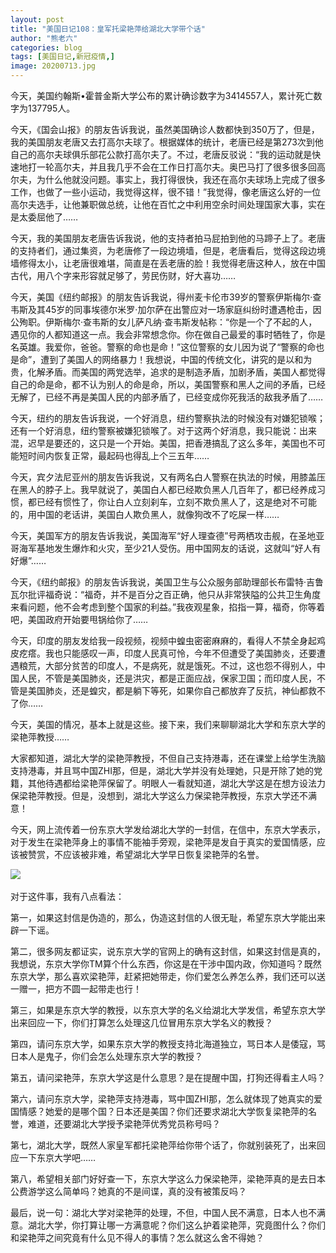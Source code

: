 ```yaml
---
layout: post
title: "美国日记108：皇军托梁艳萍给湖北大学带个话"
author: "熊老六"
categories: blog
tags: [美国日记,新冠疫情,]
image: 20200713.jpg
---
```

​​今天，美国约翰斯•霍普金斯大学公布的累计确诊数字为3414557人，累计死亡数字为137795人。

今天，《国会山报》的朋友告诉我说，虽然美国确诊人数都快到350万了，但是，我的美国朋友老唐又去打高尔夫球了。根据媒体的统计，老唐已经是第273次到他自己的高尔夫球俱乐部花公款打高尔夫了。不过，老唐反驳说：“我的运动就是快速地打一轮高尔夫，并且我几乎不会在工作日打高尔夫。奥巴马打了很多很多回高尔夫，为什么他就没问题。事实上，我打得很快，我还在高尔夫球场上完成了很多工作，也做了一些小运动，我觉得这样，很不错！”我觉得，像老唐这么好的一位高尔夫选手，让他兼职做总统，让他在百忙之中利用空余时间处理国家大事，实在是太委屈他了……

今天，我的美国朋友老唐告诉我说，他的支持者拍马屁拍到他的马蹄子上了。老唐的支持者们，通过集资，为老唐修了一段边境墙，但是，老唐看后，觉得这段边境墙修得太小，让老唐很难堪，简直是在丢老唐的脸！我觉得老唐这种人，放在中国古代，用八个字来形容就足够了，劳民伤财，好大喜功……

今天，美国《纽约邮报》的朋友告诉我说，得州麦卡伦市39岁的警察伊斯梅尔·查韦斯及其45岁的同事埃德尔米罗·加尔萨在出警应对一场家庭纠纷时遭遇枪击，因公殉职。伊斯梅尔·查韦斯的女儿萨凡纳·查韦斯发帖称：“你是一个了不起的人，遇见你的人都知道这一点。我会非常想念你。你在做自己最爱的事时牺牲了，你是名英雄。我爱你，爸爸。警察的命也是命！”这位警察的女儿因为说了“警察的命也是命”，遭到了美国人的网络暴力！我想说，中国的传统文化，讲究的是以和为贵，化解矛盾。而美国的两党选举，追求的是制造矛盾，加剧矛盾，美国人都觉得自己的命是命，都不认为别人的命是命，所以，美国警察和黑人之间的矛盾，已经无解了，已经不再是美国人民的内部矛盾了，已经变成你死我活的敌我矛盾了……

今天，纽约的朋友告诉我说，一个好消息，纽约警察执法的时候没有对嫌犯锁喉；还有一个好消息，纽约警察被嫌犯锁喉了。对于这两个好消息，我只能说：出来混，迟早是要还的，这只是一个开始。美国，把香港搞乱了这么多年，美国也不可能短时间内恢复正常，最起码也得乱上个三五年……

今天，宾夕法尼亚州的朋友告诉我说，又有两名白人警察在执法的时候，用膝盖压在黑人的脖子上。我早就说了，美国白人都已经欺负黑人几百年了，都已经养成习惯，都已经有惯性了，你让白人立刻刹车，立刻不欺负黑人了，这是绝对不可能的，用中国的老话讲，美国白人欺负黑人，就像狗改不了吃屎一样……

今天，美国军方的朋友告诉我说，美国海军“好人理查德”号两栖攻击舰，在圣地亚哥海军基地发生爆炸和火灾，至少21人受伤。用中国网友的话说，这就叫“好人有好爆”……

今天，《纽约邮报》的朋友告诉我说，美国卫生与公众服务部助理部长布雷特·吉鲁瓦尔批评福奇说：“福奇，并不是百分之百正确，他只从非常狭隘的公共卫生角度来看问题，他不会考虑到整个国家的利益。”我夜观星象，掐指一算，福奇，你等着吧，美国政府开始要甩锅给你了……

今天，印度的朋友发给我一段视频，视频中蝗虫密密麻麻的，看得人不禁全身起鸡皮疙瘩。我也只能感叹一声，印度人民真可怜，今年不但遭受了美国肺炎，还要遭遇粮荒，大部分贫苦的印度人，不是病死，就是饿死。不过，这也怨不得别人，中国人民，不管是美国肺炎，还是洪灾，都是正面应战，保家卫国；而印度人民，不管是美国肺炎，还是蝗灾，都是躺下等死，如果你自己都放弃了反抗，神仙都救不了你……

今天，美国的情况，基本上就是这些。接下来，我们来聊聊湖北大学和东京大学的梁艳萍教授……

大家都知道，湖北大学的梁艳萍教授，不但自己支持港毒，还在课堂上给学生洗脑支持港毒，并且骂中国ZHI那，但是，湖北大学并没有处理她，只是开除了她的党籍，其他待遇都给梁艳萍保留了。明眼人一看就知道，湖北大学这是在想方设法力保梁艳萍教授。但是，没想到，湖北大学这么力保梁艳萍教授，东京大学还不满意！

今天，网上流传着一份东京大学发给湖北大学的一封信，在信中，东京大学表示，对于发生在梁艳萍身上的事情不能袖手旁观，梁艳萍是发自于真实的爱国情感，应该被赞赏，不应该被非难，希望湖北大学早日恢复梁艳萍的名誉。

![]({{site.url}}/assets/img/eacedf04gy1ggpqavcmpnj20j60r579g.jpg)  

对于这件事，我有八点看法：

第一，如果这封信是伪造的，那么，伪造这封信的人很无耻，希望东京大学能出来辟一下谣。

第二，很多网友都证实，说东京大学的官网上的确有这封信，如果这封信是真的，我想说，东京大学你TM算个什么东西，你这是在干涉中国内政，你知道吗？既然东京大学，那么喜欢梁艳萍，赶紧把她带走，你们爱怎么养怎么养，我们还可以送一赠一，把方不圆一起带走也行！

第三，如果是东京大学的教授，以东京大学的名义给湖北大学发信，希望东京大学出来回应一下，你们打算怎么处理这几位冒用东京大学名义的教授？

第四，请问东京大学，如果东京大学的教授支持北海道独立，骂日本人是倭寇，骂日本人是鬼子，你们会怎么处理东京大学的教授？

第五，请问梁艳萍，东京大学这是什么意思？是在提醒中国，打狗还得看主人吗？

第六，请问东京大学，梁艳萍支持港毒，骂中国ZHI那，怎么就体现了她真实的爱国情感？她爱的是哪个国？日本还是美国？你们还要求湖北大学恢复梁艳萍的名誉，难道，还要湖北大学授予梁艳萍优秀党员称号吗？

第七，湖北大学，既然人家皇军都托梁艳萍给你带个话了，你就别装死了，出来回应一下东京大学吧……

第八，希望相关部门好好查一下，东京大学这么力保梁艳萍，梁艳萍真的是去日本公费游学这么简单吗？她真的不是间谍，真的没有被策反吗？

最后，说一句：湖北大学对梁艳萍的处理，不但，中国人民不满意，日本人也不满意。湖北大学，你打算让哪一方满意呢？你们这么护着梁艳萍，究竟图什么？你们和梁艳萍之间究竟有什么见不得人的事情？怎么就这么舍不得她？​​​​